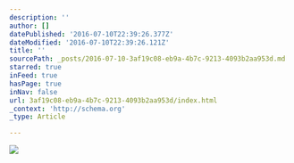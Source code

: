 ```yaml
---
description: ''
author: []
datePublished: '2016-07-10T22:39:26.377Z'
dateModified: '2016-07-10T22:39:26.121Z'
title: ''
sourcePath: _posts/2016-07-10-3af19c08-eb9a-4b7c-9213-4093b2aa953d.md
starred: true
inFeed: true
hasPage: true
inNav: false
url: 3af19c08-eb9a-4b7c-9213-4093b2aa953d/index.html
_context: 'http://schema.org'
_type: Article

---
```

![](https://the-grid-user-content.s3-us-west-2.amazonaws.com/33213db1-47ca-4ef6-b915-94132c0bf5d1.jpg)